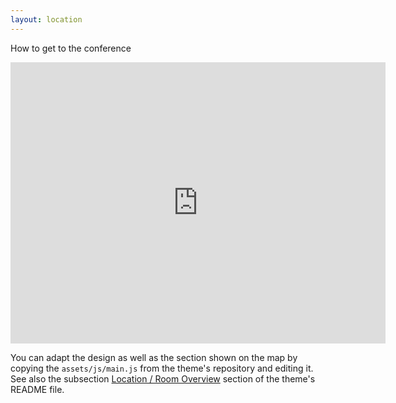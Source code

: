 ```yaml
---
layout: location
---
```


How to get to the conference

<iframe src="https://www.google.com/maps/embed?pb=!1m18!1m12!1m3!1d2723.579054198209!2d7.422493415523727!3d46.95031184107508!2m3!1f0!2f0!3f0!3m2!1i1024!2i768!4f13.1!3m3!1m2!1s0x478e39a15c2e27bf%3A0x7e4863bb21cc3be4!2sARTORG%20Center!5e0!3m2!1sen!2sch!4v1665872168060!5m2!1sen!2sch" width="600" height="450" style="border:0;" allowfullscreen="" loading="lazy" referrerpolicy="no-referrer-when-downgrade"></iframe>

You can adapt the design as well as the section shown on the map by copying the `assets/js/main.js` from the theme's repository and editing it. See also the subsection [Location / Room Overview](https://github.com/DigitaleGesellschaft/jekyll-theme-conference/#location--room-overview) section of the theme's README file.